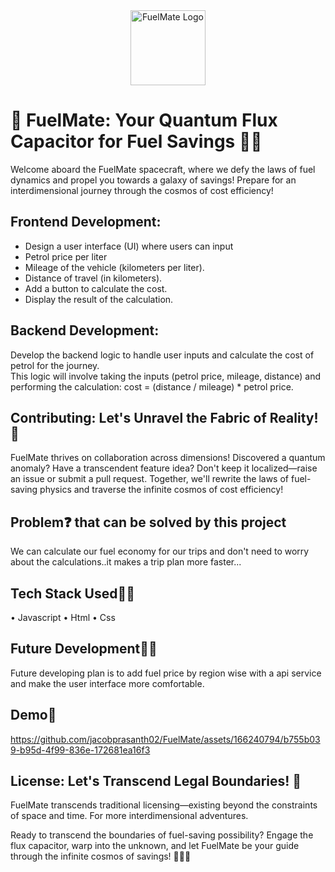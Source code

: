 <div align="center">
  <img src="https://media1.tenor.com/m/3yyytNGYC7cAAAAC/empty-tank.gif" alt="FuelMate Logo" wdith=90px height=120px>
</div>

# 🚀 FuelMate: Your Quantum Flux Capacitor for Fuel Savings 🌌⛽

Welcome aboard the FuelMate spacecraft, where we defy the laws of fuel dynamics and propel you towards a galaxy of savings! Prepare for an interdimensional journey through the cosmos of cost efficiency!

## Frontend Development:
<ul>
<li>Design a user interface (UI) where users can input</li>
<li>Petrol price per liter</li>
<li>Mileage of the vehicle (kilometers per liter).</li>
<li>Distance of travel (in kilometers).</li>
<li>Add a button to calculate the cost.</li>
<li>Display the result of the calculation.</li>
</ul>

## Backend Development:

Develop the backend logic to handle user inputs and calculate the cost of petrol for the journey.<br>
This logic will involve taking the inputs (petrol price, mileage, distance) and performing the calculation: cost = (distance / mileage) * petrol price.

## Contributing: Let's Unravel the Fabric of Reality! 🚀

FuelMate thrives on collaboration across dimensions! Discovered a quantum anomaly? Have a transcendent feature idea? Don't keep it localized—raise an issue or submit a pull request. Together, we'll rewrite the laws of fuel-saving physics and traverse the infinite cosmos of cost efficiency!

## Problem❓ that can be solved by this project

We can calculate our fuel economy for our trips and don't need to worry about the calculations..it makes a trip plan more faster...

## Tech Stack Used👨‍💻

• Javascript
• Html
• Css

## Future Development🧑‍💻

Future developing plan is to add fuel price by region wise with a api service and make the user interface more comfortable.
## Demo👾


https://github.com/jacobprasanth02/FuelMate/assets/166240794/b755b039-b95d-4f99-836e-172681ea16f3




## License: Let's Transcend Legal Boundaries! 📝

FuelMate transcends traditional licensing—existing beyond the constraints of space and time. For more interdimensional adventures.

Ready to transcend the boundaries of fuel-saving possibility? Engage the flux capacitor, warp into the unknown, and let FuelMate be your guide through the infinite cosmos of savings! 🌌🚀✨


